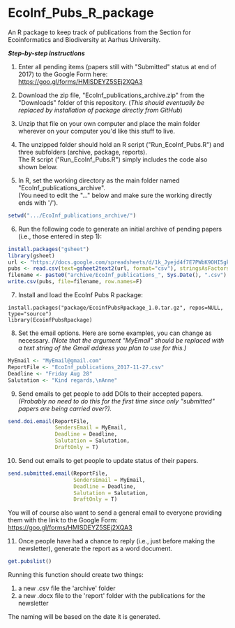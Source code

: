 # EcoInf_Pubs_R_package

An R package to keep track of publications from the Section for Ecoinformatics and Biodiversity at Aarhus University.

***Step-by-step instructions***

1. Enter all pending items (papers still with "Submitted" status at end of 2017) to the Google Form here: https://goo.gl/forms/HMlSDEYZ5SEj2XQA3

2. Download the zip file, "EcoInf_publications_archive.zip" from the "Downloads" folder of this repository. (*This should eventually be replaced by installation of package directly from GitHub*)

3. Unzip that file on your own computer and place the main folder wherever on your computer you'd like this stuff to live.

4. The unzipped folder should hold an R script ("Run_EcoInf_Pubs.R") and three subfolders (archive, package, reports).  
The R script ("Run_EcoInf_Pubs.R") simply includes the code also shown below.

5. In R, set the working directory as the main folder named "EcoInf_publications_archive".  
(You need to edit the "..." below and make sure the working directly ends with '/').
``` r
setwd(".../EcoInf_publications_archive/")
```

6. Run the following code to generate an initial archive of pending papers (i.e., those entered in step 1):
``` r
install.packages("gsheet")
library(gsheet)
url <- "https://docs.google.com/spreadsheets/d/1k_Jyejd4f7E7PWbK9OHI5gkmSOymlfyA54hIfOpIm6g/edit?usp=sharing"
pubs <- read.csv(text=gsheet2text2(url, format="csv"), stringsAsFactors=FALSE, row.names=NULL)
filename <- paste0("archive/EcoInf_publications_", Sys.Date(), ".csv")
write.csv(pubs, file=filename, row.names=F)
```

7. Install and load the EcoInf Pubs R package:
```
install.packages("package/EcoinfPubsRpackage_1.0.tar.gz", repos=NULL, type="source")
library(EcoinfPubsRpackage)
```

8. Set the email options.  Here are some examples, you can change as necessary.  *(Note that the argument "MyEmail" should be replaced with a text string of the Gmail address you plan to use for this.)*
``` r
MyEmail <- "MyEmail@gmail.com"
ReportFile <- "EcoInf_publications_2017-11-27.csv"
Deadline <- "Friday Aug 28"
Salutation <- "Kind regards,\nAnne"
```

9. Send emails to get people to add DOIs to their accepted papers. *(Probably no need to do this for the first time since only "submitted" papers are being carried over?).*
``` r 
send.doi.email(ReportFile, 
               SendersEmail = MyEmail,
               Deadline = Deadline,
               Salutation = Salutation,
               DraftOnly = T)
```

10. Send out emails to get people to update status of their papers.
``` r
send.submitted.email(ReportFile, 
                     SendersEmail = MyEmail,
                     Deadline = Deadline,
                     Salutation = Salutation,
                     DraftOnly = T)
```

You will of course also want to send a general email to everyone providing them with the link to the Google Form:
https://goo.gl/forms/HMlSDEYZ5SEj2XQA3

11. Once people have had a chance to reply (i.e., just before making the newsletter), generate the report as a word document.
``` r
get.pubslist()
```
Running this function should create two things:
1) a new .csv file the 'archive' folder
2) a new .docx file to the 'report' folder with the publications for the newsletter

The naming will be based on the date it is generated.



